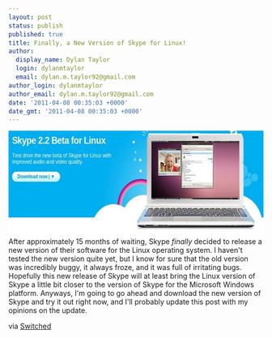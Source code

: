 ```yaml
---
layout: post
status: publish
published: true
title: Finally, a New Version of Skype for Linux!
author:
  display_name: Dylan Taylor
  login: dylanmtaylor
  email: dylan.m.taylor92@gmail.com
author_login: dylanmtaylor
author_email: dylan.m.taylor92@gmail.com
date: '2011-04-08 00:35:03 +0000'
date_gmt: '2011-04-08 00:35:03 +0000'
---
```

<p style="text-align: left;"><img class="aligncenter" title="Skype for Linux 2.2" src="/images/blog/2011/04/skype-for-linux4.jpg" alt="" width="600" height="207" /> After approximately 15 months of waiting, Skype <em>finally</em> decided to release a new version of their software for the Linux operating system. I haven't tested the new version quite yet, but I know for sure that the old version was incredibly buggy, it always froze, and it was full of irritating bugs. Hopefully this new release of Skype will at least bring the Linux version of Skype a little bit closer to the version of Skype for the Microsoft Windows platform. Anyways, I'm going to go ahead and download the new version of Skype and try it out right now, and I'll probably update this post with my opinions on the update.</p>
<p>via <a href="http://downloadsquad.switched.com/2011/04/07/skype-for-linux-gets-an-update-after-almost-15-months/">Switched</a></p>
